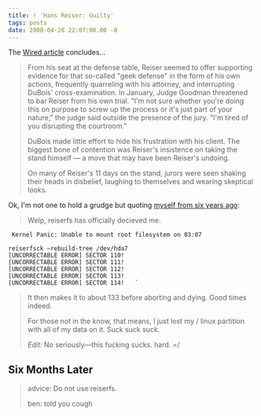 ```yaml
---
title: ! 'Hans Reiser: Guilty'
tags: posts
date: 2008-04-28 22:07:00.00 -8
---
```

The [Wired article](http://blog.wired.com/27bstroke6/2008/04/reiser-guilty-o.html) concludes...


> From his seat at the defense table, Reiser seemed to offer supporting evidence for that so-called "geek defense" in the form of his own actions, frequently quarreling with his attorney, and interrupting DuBois' cross-examination. In January, Judge Goodman threatened to bar Reiser from his own trial. "I'm not sure whether you're doing this on purpose to screw up the process or it's just part of your nature," the judge said outside the presence of the jury. "I'm tired of you disrupting the courtroom."
>
> DuBois made little effort to hide his frustration with his client. The biggest bone of contention was Reiser's insistence on taking the stand himself — a move that may have been Reiser's undoing.
>
> On many of Reiser's 11 days on the stand, jurors were seen shaking their heads in disbelief, laughing to themselves and wearing skeptical looks.

Ok, I'm not one to hold a grudge but quoting [myself from six years ago](/reiserfs-has-officially-decieved-me.html):


> Welp, reiserfs has officially decieved me.
>
```shell
 Kernel Panic: Unable to mount root filesystem on 03:07

reiserfsck —rebuild-tree /dev/hda7
[UNCORRECTABLE ERROR] SECTOR 110!
[UNCORRECTABLE ERROR] SECTOR 111!
[UNCORRECTABLE ERROR] SECTOR 112!
[UNCORRECTABLE ERROR] SECTOR 113!
[UNCORRECTABLE ERROR] SECTOR 114!   `
```
>
> It then makes it to about 133 before aborting and dying. Good times indeed.
>
> For those not in the know, that means, I just lost my / linux partition with all of my data on it. Suck suck suck.
>
> *Edit:* No seriously—this fucking sucks. hard. =/

## Six Months Later

> advice: Do not use reiserfs.
>
> ben: told you cough